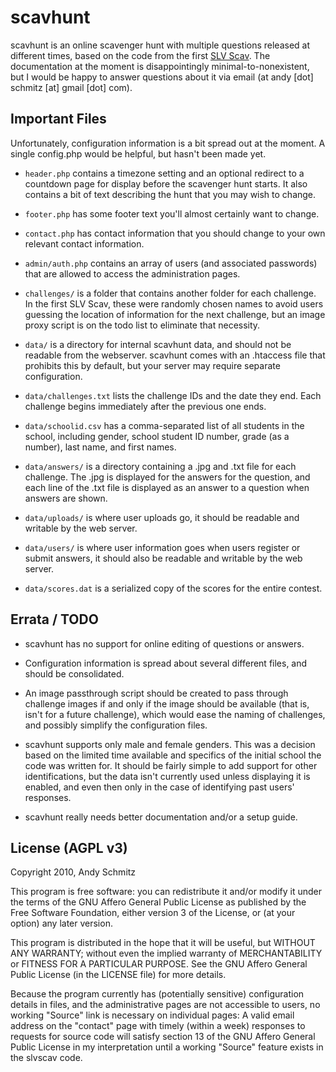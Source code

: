 scavhunt
========

scavhunt is an online scavenger hunt with multiple questions released at different times, based on the code from the first [SLV Scav][1]. The documentation at the moment is disappointingly minimal-to-nonexistent, but I would be happy to answer questions about it via email (at andy [dot] schmitz [at] gmail [dot] com).

Important Files
---------------

Unfortunately, configuration information is a bit spread out at the moment. A single config.php would be helpful, but hasn't been made yet.

 - `header.php` contains a timezone setting and an optional redirect to a countdown page for display before the scavenger hunt starts. It also contains a bit of text describing the hunt that you may wish to change.

 - `footer.php` has some footer text you'll almost certainly want to change.

 - `contact.php` has contact information that you should change to your own relevant contact information.

 - `admin/auth.php` contains an array of users (and associated passwords) that are allowed to access the administration pages.

 - `challenges/` is a folder that contains another folder for each challenge. In the first SLV Scav, these were randomly chosen names to avoid users guessing the location of information for the next challenge, but an image proxy script is on the todo list to eliminate that necessity.

 - `data/` is a directory for internal scavhunt data, and should not be readable from the webserver. scavhunt comes with an .htaccess file that prohibits this by default, but your server may require separate configuration.

 - `data/challenges.txt` lists the challenge IDs and the date they end. Each challenge begins immediately after the previous one ends.

 - `data/schoolid.csv` has a comma-separated list of all students in the school, including gender, school student ID number, grade (as a number), last name, and first names.

 - `data/answers/` is a directory containing a .jpg and .txt file for each challenge. The .jpg is displayed for the answers for the question, and each line of the .txt file is displayed as an answer to a question when answers are shown.

 - `data/uploads/` is where user uploads go, it should be readable and writable by the web server.

 - `data/users/` is where user information goes when users register or submit answers, it should also be readable and writable by the web server.

 - `data/scores.dat` is a serialized copy of the scores for the entire contest.

Errata / TODO
-------------

 - scavhunt has no support for online editing of questions or answers.

 - Configuration information is spread about several different files, and should be consolidated.

 - An image passthrough script should be created to pass through challenge images if and only if the image should be available (that is, isn't for a future challenge), which would ease the naming of challenges, and possibly simplify the configuration files.

 - scavhunt supports only male and female genders. This was a decision based on the limited time available and specifics of the initial school the code was written for. It should be fairly simple to add support for other identifications, but the data isn't currently used unless displaying it is enabled, and even then only in the case of identifying past users' responses.

 - scavhunt really needs better documentation and/or a setup guide.

License (AGPL v3)
-----------------

Copyright 2010, Andy Schmitz

This program is free software: you can redistribute it and/or modify it under the terms of the GNU Affero General Public License as published by the Free Software Foundation, either version 3 of the License, or (at your option) any later version.

This program is distributed in the hope that it will be useful, but WITHOUT ANY WARRANTY; without even the implied warranty of MERCHANTABILITY or FITNESS FOR A PARTICULAR PURPOSE.  See the GNU Affero General Public License (in the LICENSE file) for more details.

Because the program currently has (potentially sensitive) configuration details in files, and the administrative pages are not accessible to users, no working "Source" link is necessary on individual pages: A valid email address on the "contact" page with timely (within a week) responses to requests for source code will satisfy section 13 of the GNU Affero General Public License in my interpretation until a working "Source" feature exists in the slvscav code.


  [1]: http://blog.mrmeyer.com/?p=6749
